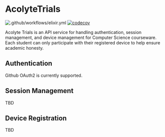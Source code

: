 # AcolyteTrials

![.github/workflows/elixir.yml](https://github.com/lowlandresearch/acolyte_trials/workflows/.github/workflows/elixir.yml/badge.svg)
[![codecov](https://codecov.io/gh/lowlandresearch/acolyte_trials/branch/master/graph/badge.svg)](https://codecov.io/gh/lowlandresearch/acolyte_trials)

Acolyte Trials is an API service for handling authentication, session management, and device management for Computer Science courseware.  Each student can only participate with their registered device to help ensure academic honesty.

## Authentication

Github OAuth2 is currently supported.

## Session Management

TBD

## Device Registration

TBD
